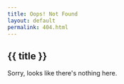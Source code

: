 ```yaml
---
title: Oops! Not Found
layout: default
permalink: 404.html
---
```


<h2
    class="m-0 text-xl font-black leading-tight tracking-normal dark:text-gray-200 md:text-2xl mb-2"
>
    {{ title }}
</h2>

Sorry, looks like there's nothing here.
